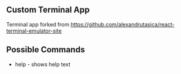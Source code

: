 ## Custom Terminal App

Terminal app forked from https://github.com/alexandrutasica/react-terminal-emulator-site

## Possible Commands

* help - shows help text
